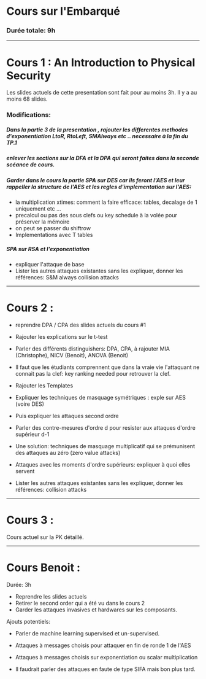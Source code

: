 # Cours sur l'Embarqué

### Durée totale: 9h

-----------
#  Cours 1 : An Introduction to Physical Security

Les slides actuels de cette presentation sont fait pour au moins 3h. Il y a au moins 68 slides.

### Modifications: 

##### Dans la partie 3 de la presentation , rajouter les differentes methodes d'exponentiation LtoR, RtoLeft, SMAlways etc .. necessaire à la fin du TP.1

##### enlever les sections sur la DFA et la DPA qui seront faites dans la seconde scéance de cours.

##### Garder dans le cours la partie SPA sur DES car ils feront l'AES et leur rappeller la structure de l'AES et les regles d'implementation sur l'AES: 
- la multiplication xtimes: comment la faire efficace: tables, decalage de 1 uniquement etc ...
- precalcul ou pas des sous clefs ou key schedule à la volée pour préserver la mémoire
- on peut se passer du shiftrow
- Implementations avec T tables

##### SPA sur RSA et l'exponentiation
- expliquer l'attaque de base
- Lister les autres attaques existantes sans les expliquer, donner les références: S&M always collision attacks

------------------------
#  Cours 2 : 

- reprendre DPA / CPA des slides actuels du cours #1

- Rajouter les explications sur le t-test

- Parler des différents distinguishers: DPA, CPA, 
à rajouter MIA (Christophe), NICV (Benoit), ANOVA (Benoit)

- Il faut que les étudiants comprennent que dans la vraie vie l'attaquant ne connait pas la clef: key ranking needed pour retrouver la clef.
- Rajouter les Templates

- Expliquer les techniques de masquage symétriques : exple sur AES (voire DES)

- Puis expliquer les  attaques second ordre

- Parler des contre-mesures d'ordre d pour resister aux attaques d'ordre supérieur d-1

- Une solution: techniques de masquage multiplicatif qui se prémunisent des attaques au zéro (zero value attacks)

- Attaques avec les moments d'ordre supérieurs: expliquer à quoi elles servent

- Lister les autres attaques existantes sans les expliquer, donner les références: collision attacks

------------------------
#  Cours 3 : 

Cours actuel sur la PK détaillé.

------------------------
#  Cours Benoit : 

Durée: 3h

- Reprendre les slides actuels
- Retirer le second order qui a été vu dans le cours 2
- Garder les attaques invasives et hardwares sur les composants.

Ajouts potentiels:
- Parler de machine learning supervised et un-supervised.
- Attaques à messages choisis pour attaquer en fin de ronde 1 de l'AES
- Attaques à messages choisis sur exponentiation ou scalar multiplication

- Il faudrait parler des attaques en faute de type SIFA mais bon plus tard.